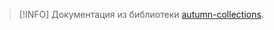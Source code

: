 > [!INFO]
> Документация из библиотеки [autumn-collections](../../autumn-collections/index.md).

<!--@include: @/api/autumn-collections/Прилепляемые-коллекции/Список.md-->
